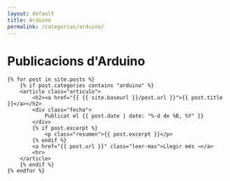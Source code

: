 ```yaml
---
layout: default
title: Arduino
permalink: /categorias/arduino/
---
```


<div class="blog-container">
        <h1>Publicacions d'Arduino</h1>

    {% for post in site.posts %}
        {% if post.categories contains "arduino" %}
        <article class="articulo">
            <h2><a href="{{ {{ site.baseurl }}/post.url }}">{{ post.title }}</a></h2>
            <div class="fecha">
                Publicat el {{ post.date | date: "%-d de %B, %Y" }}
            </div>
            {% if post.excerpt %}
                <p class="resumen">{{ post.excerpt }}</p>
            {% endif %}
            <a href="{{ post.url }}" class="leer-mas">Llegir més →</a>
            <hr>
        </article>
        {% endif %}
    {% endfor %}
</div>
